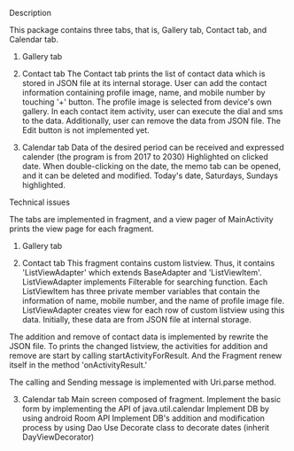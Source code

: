 Description

This package contains three tabs, that is, Gallery tab, Contact tab, and Calendar tab.

1. Gallery tab

2. Contact tab
The Contact tab prints the list of contact data which is stored in JSON file at its internal storage.
User can add the contact information containing profile image, name, and mobile number by touching '+' button.
The profile image is selected from device's own gallery.
In each contact item activity, user can execute the dial and sms to the data. Additionally, user can remove the data from JSON file.
The Edit button is not implemented yet.

3. Calendar tab
Data of the desired period can be received and expressed calender (the program is from 2017 to 2030)
Highlighted on clicked date.
When double-clicking on the date, the memo tab can be opened, and it can be deleted and modified.
Today's date, Saturdays, Sundays highlighted.



Technical issues

The tabs are implemented in fragment, and a view pager of MainActivity prints the view page for each fragment. 

1. Gallery tab

2. Contact tab
This fragment contains custom listview. Thus, it contains 'ListViewAdapter' which extends BaseAdapter and 'ListViewItem'.
ListViewAdapter implements Filterable for searching function. Each ListViewItem has three private member variables that contain the information of name, mobile number, and the name of profile image file. ListViewAdapter creates view for each row of custom listview using this data. Initially, these data are from JSON file at internal storage.

The addition and remove of contact data is implemented by rewrite the JSON file. To prints the changed listview, the activities for addition and remove are start by calling startActivityForResult. And the Fragment renew itself in the method 'onActivityResult.'

The calling and Sending message is implemented with Uri.parse method.

3. Calendar tab
Main screen composed of fragment.
Implement the basic form by implementing the API of java.util.calendar
Implement DB by using android Room API
Implement DB's addition and modification process by using Dao
Use Decorate class to decorate dates (inherit DayViewDecorator)
